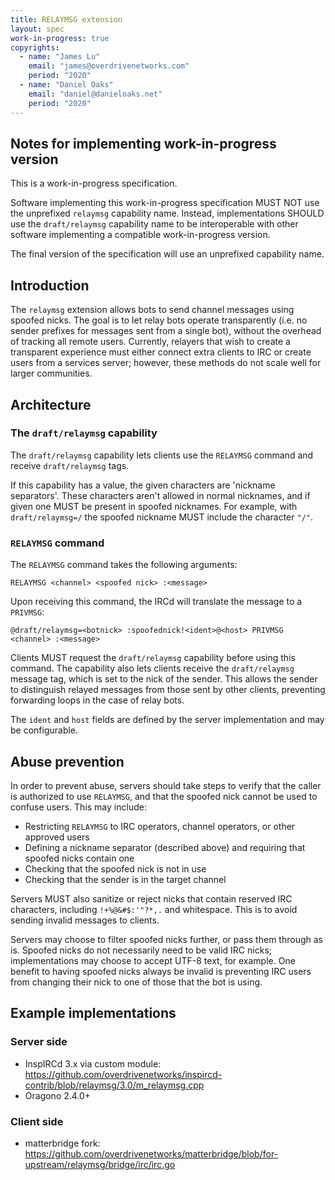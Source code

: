 ```yaml
---
title: RELAYMSG extension
layout: spec
work-in-progress: true
copyrights:
  - name: "James Lu"
    email: "james@overdrivenetworks.com"
    period: "2020"
  - name: "Daniel Oaks"
    email: "daniel@danieloaks.net"
    period: "2020"
---
```


## Notes for implementing work-in-progress version

This is a work-in-progress specification.

Software implementing this work-in-progress specification MUST NOT use the
unprefixed `relaymsg` capability name. Instead, implementations SHOULD
use the `draft/relaymsg` capability name to be interoperable with other
software implementing a compatible work-in-progress version.

The final version of the specification will use an unprefixed capability name.

## Introduction

The `relaymsg` extension allows bots to send channel messages using spoofed nicks. The goal is to let relay bots operate transparently (i.e. no sender prefixes for messages sent from a single bot), without the overhead of tracking all remote users. Currently, relayers that wish to create a transparent experience must either connect extra clients to IRC or create users from a services server; however, these methods do not scale well for larger communities.

## Architecture

### The `draft/relaymsg` capability

The `draft/relaymsg` capability lets clients use the `RELAYMSG` command and receive `draft/relaymsg` tags.

If this capability has a value, the given characters are 'nickname separators'. These characters aren't allowed in normal nicknames, and if given one MUST be present in spoofed nicknames. For example, with `draft/relaymsg=/` the spoofed nickname MUST include the character `"/"`.

### `RELAYMSG` command

The `RELAYMSG` command takes the following arguments:

```
RELAYMSG <channel> <spoofed nick> :<message>
```

Upon receiving this command, the IRCd will translate the message to a `PRIVMSG`:

```
@draft/relaymsg=<botnick> :spoofednick!<ident>@<host> PRIVMSG <channel> :<message>
```

Clients MUST request the `draft/relaymsg` capability before using this command. The capability also lets clients receive the `draft/relaymsg` message tag, which is set to the nick of the sender. This allows the sender to distinguish relayed messages from those sent by other clients, preventing forwarding loops in the case of relay bots.

The `ident` and `host` fields are defined by the server implementation and may be configurable.

## Abuse prevention

In order to prevent abuse, servers should take steps to verify that the caller is authorized to use `RELAYMSG`, and that the spoofed nick cannot be used to confuse users. This may include:

- Restricting `RELAYMSG` to IRC operators, channel operators, or other approved users
- Defining a nickname separator (described above) and requiring that spoofed nicks contain one
- Checking that the spoofed nick is not in use
- Checking that the sender is in the target channel

Servers MUST also sanitize or reject nicks that contain reserved IRC characters, including `!+%@&#$:'"?*,.` and whitespace. This is to avoid sending invalid messages to clients.

Servers may choose to filter spoofed nicks further, or pass them through as is. Spoofed nicks do not necessarily need to be valid IRC nicks; implementations may choose to accept UTF-8 text, for example. One benefit to having spoofed nicks always be invalid is preventing IRC users from changing their nick to one of those that the bot is using.

## Example implementations

### Server side

- InspIRCd 3.x via custom module: https://github.com/overdrivenetworks/inspircd-contrib/blob/relaymsg/3.0/m_relaymsg.cpp
- Oragono 2.4.0+

### Client side

- matterbridge fork: https://github.com/overdrivenetworks/matterbridge/blob/for-upstream/relaymsg/bridge/irc/irc.go
